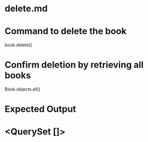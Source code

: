 # delete.md

# Command to delete the book

book.delete()

# Confirm deletion by retrieving all books

Book.objects.all()

# Expected Output

# <QuerySet []>
